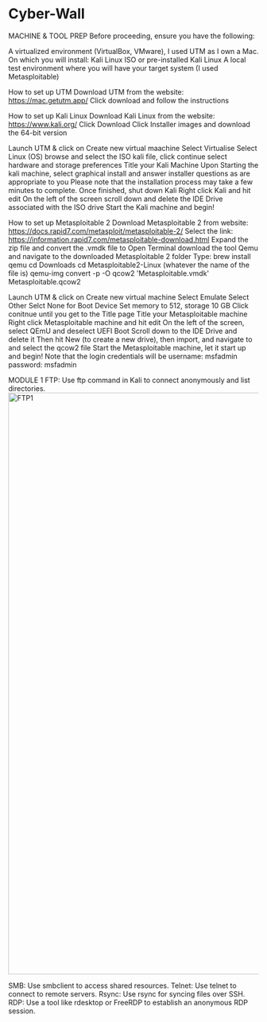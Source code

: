 # Cyber-Wall

MACHINE & TOOL PREP
Before proceeding, ensure you have the following:

A virtualized environment (VirtualBox, VMware), I used UTM as I own a Mac. On which you will install:
  Kali Linux ISO or pre-installed Kali Linux
  A local test environment where you will have your target system (I used Metasploitable)

How to set up UTM
  Download UTM from the website: https://mac.getutm.app/
  Click download and follow the instructions
  
How to set up Kali Linux
  Download Kali Linux from the website: https://www.kali.org/
  Click Download
  Click Installer images and download the 64-bit version

  Launch UTM & click on Create new virtual maachine
  Select Virtualise
  Select Linux (OS)
  browse and select the ISO kali file, click continue
  select hardware and storage preferences
  Title your Kali Machine
  Upon Starting the kali machine, select graphical install and answer installer questions as are appropriate to you
  Please note that the installation process may take a few minutes to complete. Once finished, shut down Kali
  Right click Kali and hit edit
  On the left of the screen scroll down and delete the IDE Drive associated with the ISO drive
  Start the Kali machine and begin!

How to set up Metasploitable 2
  Download Metasploitable 2 from website: https://docs.rapid7.com/metasploit/metasploitable-2/
  Select the link: https://information.rapid7.com/metasploitable-download.html
  Expand the zip file and convert the .vmdk file to 
    Open Terminal download the tool Qemu and navigate to the downloaded Metasploitable 2 folder
    Type: brew install qemu
          cd Downloads
          cd Metasploitable2-Linux (whatever the name of the file is)
          qemu-img convert -p -O qcow2 'Metasploitable.vmdk' Metasploitable.qcow2
          
  Launch UTM & click on Create new virtual machine
  Select Emulate
  Select Other
  Selct None for Boot Device
  Set memory to 512, storage 10 GB
  Click conitnue until you get to the Title page
  Title your Metasploitable machine
  Right click Metasploitable machine and hit edit
  On the left of the screen, select QEmU and deselect UEFI Boot
  Scroll down to the IDE Drive and delete it
  Then hit New (to create a new drive), then import, and navigate to and select the qcow2 file
  Start the Metasploitable machine, let it start up and begin!
  Note that the login credentials will be username: msfadmin password: msfadmin
  
MODULE 1
  FTP: Use ftp command in Kali to connect anonymously and list directories.
  <img width="1171" alt="FTP1" src="https://github.com/user-attachments/assets/ff642266-5032-4ac7-b1d8-f1d0b3473e69" />

  SMB: Use smbclient to access shared resources.
  Telnet: Use telnet to connect to remote servers.
  Rsync: Use rsync for syncing files over SSH.
  RDP: Use a tool like rdesktop or FreeRDP to establish an anonymous RDP session.
  
          
          

  

